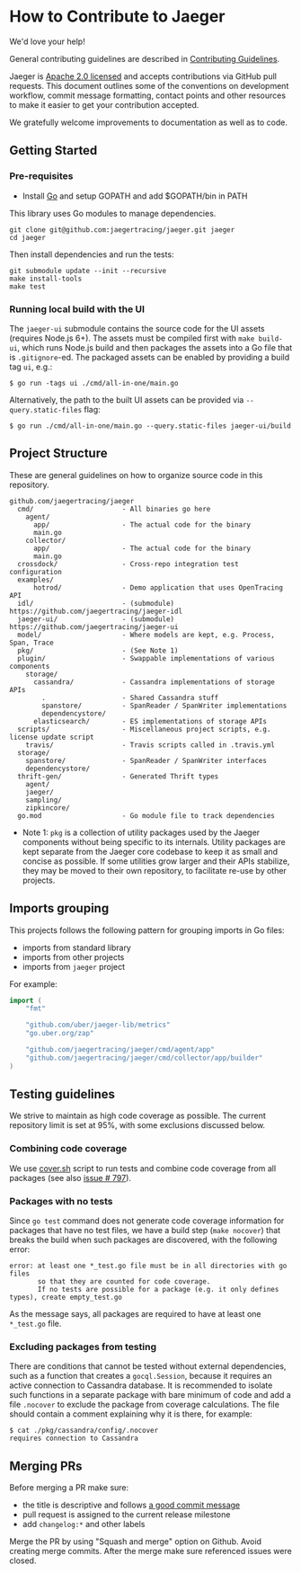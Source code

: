 # How to Contribute to Jaeger

We'd love your help!

General contributing guidelines are described in [Contributing Guidelines](./CONTRIBUTING_GUIDELINES.md).

Jaeger is [Apache 2.0 licensed](LICENSE) and accepts contributions via GitHub
pull requests. This document outlines some of the conventions on development
workflow, commit message formatting, contact points and other resources to make
it easier to get your contribution accepted.

We gratefully welcome improvements to documentation as well as to code.

## Getting Started

### Pre-requisites
* Install [Go](https://golang.org/doc/install) and setup GOPATH and add $GOPATH/bin in PATH

This library uses Go modules to manage dependencies.


```
git clone git@github.com:jaegertracing/jaeger.git jaeger
cd jaeger
```

Then install dependencies and run the tests:

```
git submodule update --init --recursive
make install-tools
make test
```

### Running local build with the UI

The `jaeger-ui` submodule contains the source code for the UI assets (requires Node.js 6+). The assets must be compiled first with `make build-ui`, which runs Node.js build and then packages the assets into a Go file that is `.gitignore`-ed. The packaged assets can be enabled by providing a build tag `ui`, e.g.:

```
$ go run -tags ui ./cmd/all-in-one/main.go
```

Alternatively, the path to the built UI assets can be provided via `--query.static-files` flag:

```
$ go run ./cmd/all-in-one/main.go --query.static-files jaeger-ui/build
```

## Project Structure

These are general guidelines on how to organize source code in this repository.

```
github.com/jaegertracing/jaeger
  cmd/                      - All binaries go here
    agent/
      app/                  - The actual code for the binary
      main.go
    collector/
      app/                  - The actual code for the binary
      main.go
  crossdock/                - Cross-repo integration test configuration
  examples/
      hotrod/               - Demo application that uses OpenTracing API
  idl/                      - (submodule) https://github.com/jaegertracing/jaeger-idl
  jaeger-ui/                - (submodule) https://github.com/jaegertracing/jaeger-ui
  model/                    - Where models are kept, e.g. Process, Span, Trace
  pkg/                      - (See Note 1)
  plugin/                   - Swappable implementations of various components
    storage/
      cassandra/            - Cassandra implementations of storage APIs
        .                   - Shared Cassandra stuff
        spanstore/          - SpanReader / SpanWriter implementations
        dependencystore/
      elasticsearch/        - ES implementations of storage APIs
  scripts/                  - Miscellaneous project scripts, e.g. license update script
    travis/                 - Travis scripts called in .travis.yml
  storage/
    spanstore/              - SpanReader / SpanWriter interfaces
    dependencystore/
  thrift-gen/               - Generated Thrift types
    agent/
    jaeger/
    sampling/
    zipkincore/
  go.mod                    - Go module file to track dependencies
```

- Note 1: `pkg` is a collection of utility packages used by the Jaeger components
  without being specific to its internals. Utility packages are kept separate from
  the Jaeger core codebase to keep it as small and concise as possible. If some
  utilities grow larger and their APIs stabilize, they may be moved to their own
  repository, to facilitate re-use by other projects.

## Imports grouping

This projects follows the following pattern for grouping imports in Go files:

- imports from standard library
- imports from other projects
- imports from `jaeger` project

For example:

```go
import (
	"fmt"

	"github.com/uber/jaeger-lib/metrics"
	"go.uber.org/zap"

	"github.com/jaegertracing/jaeger/cmd/agent/app"
	"github.com/jaegertracing/jaeger/cmd/collector/app/builder"
)
```

## Testing guidelines

We strive to maintain as high code coverage as possible. The current repository limit is set at 95%,
with some exclusions discussed below.

### Combining code coverage

We use [cover.sh](./scripts/cover.sh) script to run tests and combine code coverage from all packages
(see also [issue # 797](https://github.com/jaegertracing/jaeger/issues/797)).

### Packages with no tests

Since `go test` command does not generate
code coverage information for packages that have no test files, we have a build step (`make nocover`)
that breaks the build when such packages are discovered, with the following error:

```
error: at least one *_test.go file must be in all directories with go files
       so that they are counted for code coverage.
       If no tests are possible for a package (e.g. it only defines types), create empty_test.go
```

As the message says, all packages are required to have at least one `*_test.go` file.

### Excluding packages from testing

There are conditions that cannot be tested without external dependencies, such as a function that
creates a `gocql.Session`, because it requires an active connection to Cassandra database. It is
recommended to isolate such functions in a separate package with bare minimum of code and add a
file `.nocover` to exclude the package from coverage calculations. The file should contain
a comment explaining why it is there, for example:

```
$ cat ./pkg/cassandra/config/.nocover
requires connection to Cassandra
```

## Merging PRs
Before merging a PR make sure:
* the title is descriptive and follows [a good commit message](./CONTRIBUTING_GUIDELINES.md)
* pull request is assigned to the current release milestone
* add `changelog:*` and other labels

Merge the PR by using "Squash and merge" option on Github. Avoid creating merge commits.
After the merge make sure referenced issues were closed.
